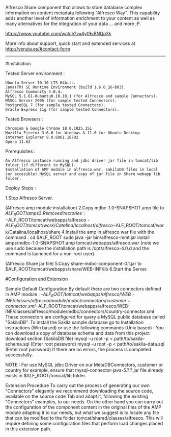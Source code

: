 Alfresco Share component that allows to store database complex information on content metadata following "Alfresco Way". 
This capability adds another level of information enrichment to your content as well as many alternatives for the integration of your data ... and more ;P.

https://www.youtube.com/watch?v=Ayt9vBNQo3k

More info about support, quick start and extended services at http://venzia.es/#contact-form



-------------------------------------------------



#Installation

Tested Server environment :

    Ubuntu Server 10.10 LTS 64bits.
    Java(TM) SE Runtime Environment (build 1.6.0_26-b03).
    Alfresco Community 4.0.d.
    MySQL 5.1.61-0ubuntu0.10.10.1 (for Alfresco and sample Connectors).
    MSSQL Server 2005 (for sample tested Connectors).
    PostgreSQL 7 (for sample tested Connectors).
    Oracle Express 11g (for sample tested Connectors). 

Tested Browsers :

    Chromium & Google Chrome 18.0.1025.151
    Mozilla Firefox 3.6.6 for Windows & 11.0 for Ubuntu Desktop
    Internet Explorer 8.0.6001.18702
    Opera 11.62 

Prerequisites :

    An Alfresco instance running and jdbc driver jar file in tomcat/lib folder (if different to MySQL).
    Installation of AMP module in alfresco.war, sakilaDB files in local (or accesible) MySQL server and copy of jar file in Share webapp lib folder. 

Deploy Steps :

1.Stop Alfresco Server.

(Alfresco amp module installation)
2.Copy mdbc-1.0-SNAPSHOT.amp file to $ALF_ROOT/amps
3.Remove directories :
-$ALF_ROOT/tomcat/webapps/alfresco
-$ALF_ROOT/tomcat/work/Catalina/localhost/alfresco
-$ALF_ROOT/tomcat/work/Catalina/localhost/share
4.Install the amp in alfresco war file with the command :
cd $ALF_ROOT
sudo java -jar bin/alfresco-mmt.jar install amps/mdbc-1.0-SNAPSHOT.amp tomcat/webapps/alfresco.war
(note we use sudo because the installation path is /opt/alfresco-4.0.d and the command is launched for a non-root user)

(Alfresco Share jar file)
5.Copy share-mdbc-component-0.1.jar to $ALF_ROOT/tomcat/webapps/share/WEB-INF/lib
6.Start the Server.

#Configuration and Extension

Sample Default Configuration
By default there are two connectors defined in AMP module :
-$ALF_ROOT/tomcat/webapps/alfresco/WEB-INF/classes/alfresco/module/mdbc/connectors/customer-connector.xml
-$ALF_ROOT/tomcat/webapps/alfresco/WEB-INF/classes/alfresco/module/mdbc/connectors/country-connector.xml
These connectors are configured for query a MySQL public database called "SakilaDB".
To install the Sakila sample database go to Installation instructions (Win based) or use the following commands (Unix based) :
You can download a copy of database schema and data from this project download section (SakilaDB file)
mysql -u root -p < path/to/sakila-schema.sql
(Enter root password)
mysql -u root -p < path/to/sakila-data.sql
(Enter root password)
If there are no errors, the process is completed successfully.

NOTE : For use MySQL jdbc Driver on our MetaDBConnectors, customer or country for example, ensure that mysql-connector-java-5.?.?.jar file already exists in $ALF_ROOT/tomcat/lib folder.

Extension Procedure
To carry out the process of generating our own "Connectors" elegantly we recommend downloading the source code, available on the source code Tab and adapt it, following the existing "Connectors" examples, to our needs.
On the other hand you can carry out the configuration of the component content in the original files of the AMP module adapting it to our needs, but what we suggest is to locate any file that can be modified to the folder tomcat/shared/classes/alfresco. This will require defining some configuration files that perform load changes placed in this extension path.

